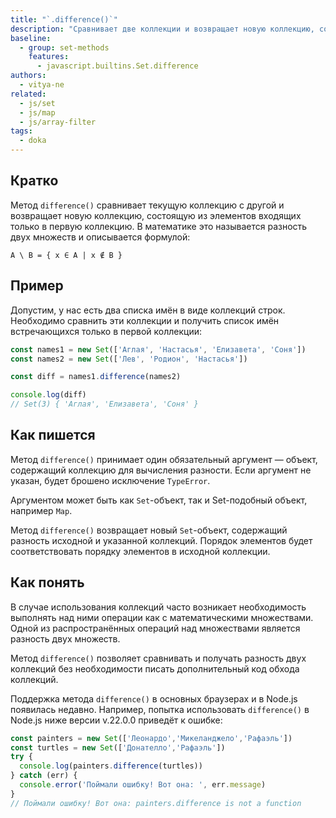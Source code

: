 ```yaml
---
title: "`.difference()`"
description: "Сравнивает две коллекции и возвращает новую коллекцию, состоящую из элементов входящих только в первую коллекцию."
baseline:
  - group: set-methods
    features:
      - javascript.builtins.Set.difference
authors:
  - vitya-ne
related:
  - js/set
  - js/map
  - js/array-filter
tags:
  - doka
---
```


## Кратко

Метод `difference()` сравнивает текущую коллекцию с другой и возвращает новую коллекцию, состоящую из элементов входящих только в первую коллекцию. В математике это называется разность двух множеств и описывается формулой:

```
A \ B = { x ∈ A | x ∉ B }
```

## Пример

Допустим, у нас есть два списка имён в виде коллекций строк. Необходимо сравнить эти коллекции и получить список имён встречающихся только в первой коллекции:

```js
const names1 = new Set(['Аглая', 'Настасья', 'Елизавета', 'Соня'])
const names2 = new Set(['Лев', 'Родион', 'Настасья'])

const diff = names1.difference(names2)

console.log(diff)
// Set(3) { 'Аглая', 'Елизавета', 'Соня' }
```

## Как пишется

Метод `difference()` принимает один обязательный аргумент — объект, содержащий коллекцию для вычисления разности. Если аргумент не указан, будет брошено исключение `TypeError`.

Аргументом может быть как `Set`-объект, так и Set-подобный объект, например `Map`.

Метод `difference()` возвращает новый `Set`-объект, содержащий разность исходной и указанной коллекций. Порядок элементов будет соответствовать порядку элементов в исходной коллекции.

## Как понять

В случае использования коллекций часто возникает необходимость выполнять над ними операции как с математическими множествами. Одной из распространённых операций над множествами является разность двух множеств.

Метод `difference()` позволяет сравнивать и получать разность двух коллекций без необходимости писать дополнительный код обхода коллекций.

Поддержка метода `difference()` в основных браузерах и в Node.js появилась недавно. Например, попытка использовать `difference()` в Node.js ниже версии v.22.0.0 приведёт к ошибке:

```js
const painters = new Set(['Леонардо','Микеланджело','Рафаэль'])
const turtles = new Set(['Донателло','Рафаэль'])
try {
  console.log(painters.difference(turtles))
} catch (err) {
  console.error('Поймали ошибку! Вот она: ', err.message)
}
// Поймали ошибку! Вот она: painters.difference is not a function
```

